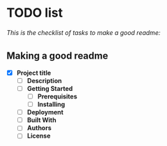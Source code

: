 # TODO list

###### This is the checklist of tasks to make a good readme:

## Making a good readme

- [x] **Project title**
    - [ ] **Description**
    - [ ] **Getting Started**
        - [ ] **Prerequisites**
        - [ ] **Installing**
    - [ ] **Deployment**
    - [ ] **Built With**
    - [ ] **Authors**
    - [ ] **License**